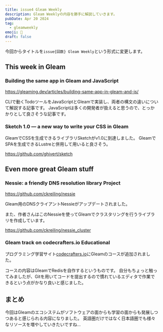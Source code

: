 ```yaml
---
title: issue4 Gleam Weekly
description: Gleam Weeklyの内容を勝手に解説していきます。
pubDate: Apr 20 2024
tag:
  - gleamweekly
emoji: 🦊
draft: false
---
```


今回からタイトルを`issue{回数} Gleam Weekly`という形式に変更します。

## This week in Gleam

### Building the same app in Gleam and JavaScript

https://gleaming.dev/articles/building-same-app-in-gleam-and-js/

CLIで動くTodoツールをJavaScriptとGleamで実装し、両者の構文の違いについて解説する記事です。
JavaScriptは多くの開発者が扱えると思うので、とっかかりとして良さそうな記事です。

### Sketch 1.0 — a new way to write your CSS in Gleam

GleamでCSSを生成できるライブラリSketchがv1.0に到達しました。
GleamでSPAを生成できるLustreと併用して用いると良さそう。

https://github.com/ghivert/sketch

## Even more great Gleam stuff

### Nessie: a friendly DNS resolution library Project

https://github.com/ckreiling/nessie

Gleam用のDNSクライアントNessieがアップデートされました。

また、作者さんはこのNessieを使ってGleamでクラスタリングを行うライブラリを作成しています。

https://github.com/ckreiling/nessie_cluster

### Gleam track on codecrafters.io Educational

プログラミング学習サイト[codecrafters.io](https://codecrafters.io/)にGleamのコースが追加されました。

コースの内容はGleamでRedisを自作するというものです。
自分もちょっと触ってみましたが、Gitを用いてコードを提出するので慣れているエディタで作業できるという点がかなり良いと感じました。

## まとめ

今回はGleamのエコシステムがソフトウェアの面からも学習の面からも発展しつつあると感じられる内容になりました。
英語圏だけではなく日本語圏でも様々なリソースを増やしていきたいですね...
